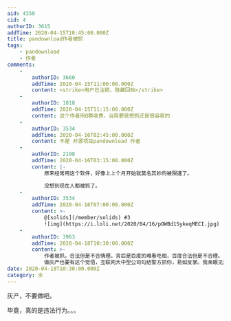 ```yaml
---
aid: 4350
cid: 4
authorID: 3615
addTime: 2020-04-15T10:45:00.000Z
title: pandownload作者被抓
tags:
    - pandownload
    - 作者
comments:
    -
        authorID: 3660
        addTime: 2020-04-15T11:00:00.000Z
        content: <strike>用户已注销，隐藏回帖</strike>
    -
        authorID: 1818
        addTime: 2020-04-15T11:15:00.000Z
        content: 这个作者用Q群收费，当局要是想抓还是很容易的
    -
        authorID: 3534
        addTime: 2020-04-16T02:45:00.000Z
        content: 不是 开源项目pandownload 作者
    -
        authorID: 2198
        addTime: 2020-04-16T03:15:00.000Z
        content: |-
            原来经常用这个软件，好像上上个月开始就莫名其妙的被限速了。

            没想到现在人都被抓了。
    -
        authorID: 3534
        addTime: 2020-04-16T07:00:00.000Z
        content: >-
            @[solids](/member/solids) #3
            ![img](https://i.loli.net/2020/04/16/pOWBd1SykeqMECI.jpg)
    -
        authorID: 3963
        addTime: 2020-04-18T10:30:00.000Z
        content: >-
            作者被抓，合法但是不合情理。背后是百度的难看吃相，百度合法但是不合理。
            做灰产也要有这个觉悟，互联网大中型公司勾结警方抓你，易如反掌。我亲眼见过一个灰产组织，被抓走5个人。后面赔钱和解。
date: 2020-04-18T10:30:00.000Z
category: 水
---
```


灰产，不要做吧。

毕竟，真的是违法行为。。。
